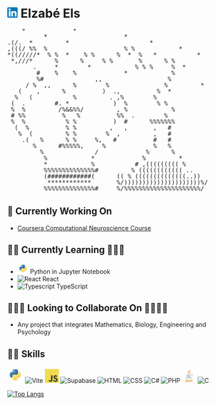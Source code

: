 # [![LinkedIn](./linkedin.png)](https://www.linkedin.com/in/maria-elizabeth-els) Elzabé Els

<pre style="line-height: 0.5;">
    *             *                            <br>
          *                     *                 <br>
.(/.  *         *                      *                         <br> 
,(((/ %%  %                     % %            *                    <br> 
*((/////*  % %  *    % %      %  *  %   *           *               <br> 
 *,///*      %      %     % %       %      % %                      <br> 
       .     *        *            % % %     %  *                 <br> 
        #    %    %             *            %                    <br>  
        %#              ,,                  %                     <br> 
     / %  ,,      %        %               %         *            <br> 
   (    ,      %          )  .,          %  *                     <br> 
  %   (           %         . ,%        %                         <br> 
 (  .        #. *            )  %        % %                      <br> 
 %  %         /%&&%%/         , %            %                    <br> 
 # %%          %   %          %%  .        %                      <br> 
 %  %           % %          )  #      %%%%%%%                    <br> 
  (  %          % %         ,   ,       ,   #                     <br> 
   %  (         % %        %  ,         ,   #                     <br> 
    .(   %      % %     %,   #          #   #                     <br> 
       %      #%%%%%,     %             %   %                     <br> 
         %              /             %      %                    <br>
          %            *             %         *                  <br> 
          *            %           # ,((((((((( %                 <br> 
          %%%%%%%%%%%%%%#         % (((((((((((( ..               <br> 
          (############(      (( % ((((((((((((((..))             <br> 
           ************       %/)))))))))))))))))))))%/           <br> 
          %%%%%%%%%%%%%%#     %/%%%%%%%%%%%%%%%%%%%%%/            <br> 
</pre>


## 🔭 Currently Working On
- <a href="https://www.coursera.org/learn/computational-neuroscience">Coursera Computational Neuroscience Course</a>
  
## 🌱🌱 Currently Learning 🌱🍃🍃
- <img src="https://raw.githubusercontent.com/github/explore/80688e429a7d4ef2fca1e82350fe8e3517d3494d/topics/python/python.png" height="25" width="25" alt="Python"> Python in Jupyter Notebook
- <img height="25" width="25" src="https://cdn.simpleicons.org/react/#61DAFB" alt="React"/> React
- <img height="25" width="25" src="https://cdn.simpleicons.org/typescript/#61DAFB" alt="Typescript"/> TypeScript

## 🧠🏋️‍♀️ Looking to Collaborate On 🏋️‍♀️🏋️‍♂️
- Any project that integrates Mathematics, Biology, Engineering and Psychology

## 💃💃 Skills
<img src="https://raw.githubusercontent.com/github/explore/80688e429a7d4ef2fca1e82350fe8e3517d3494d/topics/python/python.png" height="37" width="37" alt="Python"> <img src="https://avatars.githubusercontent.com/u/65625612?s=40&v=4" width="32" alt="Vite"> <img src="https://raw.githubusercontent.com/github/explore/80688e429a7d4ef2fca1e82350fe8e3517d3494d/topics/javascript/javascript.png" width="32" alt="JavaScript"> <img src="https://avatars.githubusercontent.com/u/54469796?s=40&v=4" width="32" alt="Supabase"> <img height="32" width="32" src="https://cdn.simpleicons.org/html5/#E34F26" alt="HTML"/> <img height="32" width="32" src="https://cdn.simpleicons.org/css3/#1572B6" alt="CSS"/> <img height="32" width="32" src="https://cdn.simpleicons.org/csharp/#239120" alt="C#"/> <img height="32" width="32" src="https://cdn.simpleicons.org/php/#777BB4" alt="PHP"/> <img src="https://raw.githubusercontent.com/github/explore/80688e429a7d4ef2fca1e82350fe8e3517d3494d/topics/java/java.png" width="32" alt="Java"> <img height="32" width="32" src="https://cdn.simpleicons.org/c/#A8B9CC" alt="C"/>

[![Top Langs](https://github-readme-stats-ekm86oxwf-elzabeels.vercel.app/api/top-langs/?username=ElzabeEls&layout=donut&theme=radical)](https://github.com/ElzabeEls/github-readme-stats)










